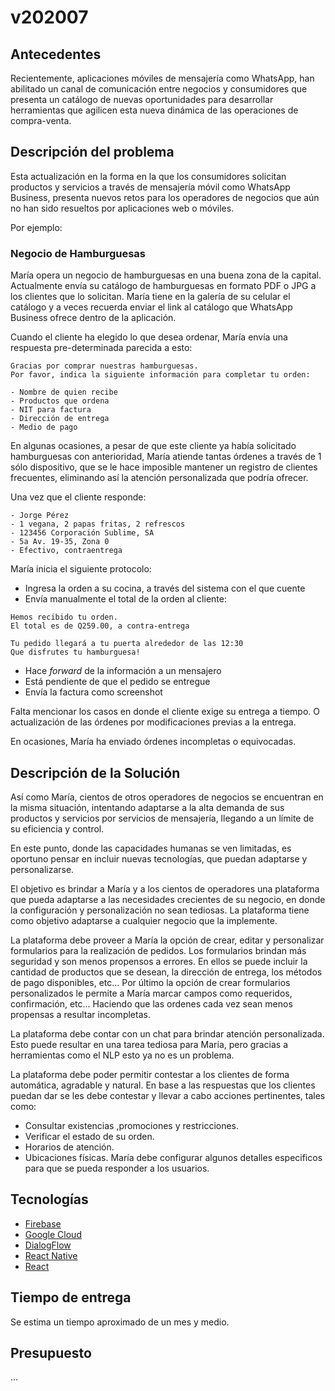 # v202007

## Antecedentes

Recientemente, aplicaciones móviles de mensajería como WhatsApp, han abilitado un canal de comunicación entre negocios y consumidores que presenta un catálogo de nuevas oportunidades para desarrollar herramientas que agilicen esta nueva dinámica de las operaciones de compra-venta.

## Descripción del problema

Esta actualización en la forma en la que los consumidores solicitan productos y servicios a través de mensajería móvil como WhatsApp Business, presenta nuevos retos para los operadores de negocios que aún no han sido resueltos por aplicaciones web o móviles.

Por ejemplo:

### Negocio de Hamburguesas

María opera un negocio de hamburguesas en una buena zona de la capital. Actualmente envía su catálogo de hamburguesas en formato PDF o JPG a los clientes que lo solicitan. María tiene en la galería de su celular el catálogo y a veces recuerda enviar el link al catálogo que WhatsApp Business ofrece dentro de la aplicación.

Cuando el cliente ha elegido lo que desea ordenar, María envía una respuesta pre-determinada parecida a esto:

```
Gracias por comprar nuestras hamburguesas.
Por favor, indica la siguiente información para completar tu orden:

- Nombre de quien recibe
- Productos que ordena
- NIT para factura
- Dirección de entrega
- Medio de pago
```

En algunas ocasiones, a pesar de que este cliente ya había solicitado hamburguesas con anterioridad, María atiende tantas órdenes a través de 1 sólo dispositivo, que se le hace imposible mantener un registro de clientes frecuentes, eliminando así la atención personalizada que podría ofrecer.

Una vez que el cliente responde:

```
- Jorge Pérez
- 1 vegana, 2 papas fritas, 2 refrescos
- 123456 Corporación Sublime, SA
- 5a Av. 19-35, Zona 0
- Efectivo, contraentrega
```

María inicia el siguiente protocolo:

- Ingresa la orden a su cocina, a través del sistema con el que cuente
- Envía manualmente el total de la orden al cliente:

```
Hemos recibido tu orden.
El total es de Q259.00, a contra-entrega

Tu pedido llegará a tu puerta alrededor de las 12:30
Que disfrutes tu hamburguesa!
```

- Hace _forward_ de la información a un mensajero
- Está pendiente de que el pedido se entregue
- Envía la factura como screenshot

Falta mencionar los casos en donde el cliente exige su entrega a tiempo. O actualización de las órdenes por modificaciones previas a la entrega.

En ocasiones, María ha enviado órdenes incompletas o equivocadas.

## Descripción de la Solución

Así como María, cientos de otros operadores de negocios se encuentran en la misma situación, intentando adaptarse a la alta demanda de sus productos y servicios por servicios de mensajería, llegando a un límite de su eficiencia y control.

En este punto, donde las capacidades humanas se ven limitadas, es oportuno pensar en incluir nuevas tecnologías, que puedan adaptarse y personalizarse.

El objetivo es brindar a María y a los cientos de operadores una plataforma que pueda adaptarse a las necesidades crecientes de su negocio, en donde la configuración y personalización no sean tediosas. La plataforma tiene como objetivo adaptarse a cualquier negocio que la implemente.

La plataforma debe proveer a María la opción de crear, editar y personalizar formularios para la realización de pedidos. Los formularios brindan más seguridad y son menos propensos a errores. En ellos se puede incluir la cantidad de productos que se desean, la dirección de entrega, los métodos de pago disponibles, etc... 
Por último la opción de crear formularios personalizados le permite a María marcar campos como requeridos, confirmación, etc... Haciendo que las ordenes cada vez sean menos propensas a resultar incompletas.

La plataforma debe contar con un chat para brindar atención personalizada. Esto puede resultar en una tarea tediosa para María, pero gracias a herramientas como el NLP esto ya no es un problema.

La plataforma debe poder permitir contestar a los clientes de forma automática, agradable y natural. En base a las respuestas que los clientes puedan dar se les debe contestar y llevar a cabo acciones pertinentes, tales como:
 - Consultar existencias ,promociones y restricciones. 
 - Verificar el estado de su orden.
 - Horarios de atención.
 - Ubicaciones físicas.
María debe configurar algunos detalles especificos para que se pueda responder a los usuarios.


## Tecnologías

- [Firebase]()
- [Google Cloud]()
- [DialogFlow]()
- [React Native]()
- [React]()

## Tiempo de entrega

 Se estima un tiempo aproximado de un mes y medio.

## Presupuesto

...
